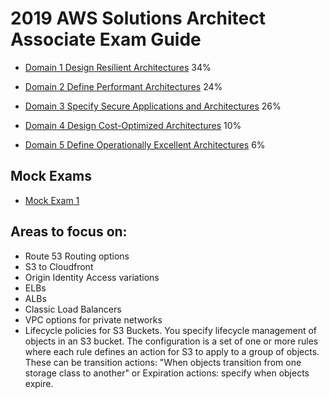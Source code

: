 # 2019 AWS Solutions Architect Associate Exam Guide


- [Domain 1 Design Resilient Architectures](DesignResilientArchitectures.md) 34%

- [Domain 2 Define Performant Architectures](DefinePerformantArchitectures.md) 24% 

- [Domain 3 Specify Secure Applications and Architectures](SpecifySecureApplicationsAndArchitectures.md) 26% 

- [Domain 4 Design Cost-Optimized Architectures](DesignCostOptimizedArchitectures.md) 10% 

- [Domain 5 Define Operationally Excellent Architectures](DefineOperationallyExcellentArchitectures.md) 6%


## Mock Exams

- [Mock Exam 1](https://d1.awsstatic.com/training-and-certification/docs/AWS_Certified_Solutions_Architect_Associate_Sample_Questions.pdf)


## Areas to focus on:

- Route 53 Routing options
- S3 to Cloudfront
- Origin Identity Access variations
- ELBs
- ALBs
- Classic Load Balancers
- VPC options for private networks
- Lifecycle policies for S3 Buckets. You specify lifecycle management of objects in an S3 bucket. The configuration is a set of one or more rules where each rule defines an action for S3 to apply to a group of objects. These can be transition actions: "When objects transition from one storage class to another" or Expiration actions: specify when objects expire. 

